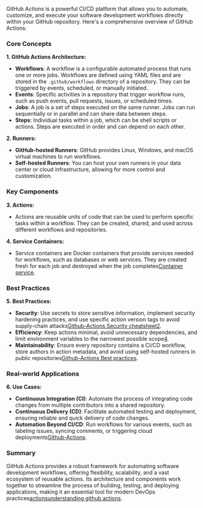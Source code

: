 GitHub Actions is a powerful CI/CD platform that allows you to automate, customize, and execute your software development workflows directly within your GitHub repository. Here's a comprehensive overview of GitHub Actions:

### Core Concepts

**1. GitHub Actions Architecture:**
   - **Workflows**: A workflow is a configurable automated process that runs one or more jobs. Workflows are defined using YAML files and are stored in the `.github/workflows` directory of a repository. They can be triggered by events, scheduled, or manually initiated.
   - **Events**: Specific activities in a repository that trigger workflow runs, such as push events, pull requests, issues, or scheduled times.
   - **Jobs**: A job is a set of steps executed on the same runner. Jobs can run sequentially or in parallel and can share data between steps.
   - **Steps**: Individual tasks within a job, which can be shell scripts or actions. Steps are executed in order and can depend on each other.

**2. Runners:**
   - **GitHub-hosted Runners**: GitHub provides Linux, Windows, and macOS virtual machines to run workflows.
   - **Self-hosted Runners**: You can host your own runners in your data center or cloud infrastructure, allowing for more control and customization.

### Key Components

**3. Actions:**
   - Actions are reusable units of code that can be used to perform specific tasks within a workflow. They can be created, shared, and used across different workflows and repositories.

**4. Service Containers:**
   - Service containers are Docker containers that provide services needed for workflows, such as databases or web services. They are created fresh for each job and destroyed when the job completes[Container service](https://docs.github.com/en/actions/use-cases-and-examples/using-containerized-services/about-service-containers).

### Best Practices

**5. Best Practices:**
   - **Security**: Use secrets to store sensitive information, implement security hardening practices, and use specific action version tags to avoid supply-chain attacks[Github-Actions Security cheatsheet](https://docs.github.com/en/actions/security-for-github-actions/security-guides/security-hardening-for-github-actions)[2](https://blog.gitguardian.com/github-actions-security-cheat-sheet/).
   - **Efficiency**: Keep actions minimal, avoid unnecessary dependencies, and limit environment variables to the narrowest possible scope[4](https://www.datree.io/resources/github-actions-best-practices).
   - **Maintainability**: Ensure every repository contains a CI/CD workflow, store authors in action metadata, and avoid using self-hosted runners in public repositories[Github-Actions Best practices](https://www.datree.io/resources/github-actions-best-practices).

### Real-world Applications

**6. Use Cases:**
   - **Continuous Integration (CI)**: Automate the process of integrating code changes from multiple contributors into a shared repository.
   - **Continuous Delivery (CD)**: Facilitate automated testing and deployment, ensuring reliable and quick delivery of code changes.
   - **Automation Beyond CI/CD**: Run workflows for various events, such as labeling issues, syncing comments, or triggering cloud deployments[Github-Actions](https://docs.github.com/en/actions/about-github-actions/understanding-github-actions).

### Summary

GitHub Actions provides a robust framework for automating software development workflows, offering flexibility, scalability, and a vast ecosystem of reusable actions. Its architecture and components work together to streamline the process of building, testing, and deploying applications, making it an essential tool for modern DevOps practices[actions](https://docs.github.com/en/actions)[understanding github actions](https://docs.github.com/en/enterprise-cloud@latest/enterprise-onboarding/github-actions-for-your-enterprise/understanding-github-actions).
